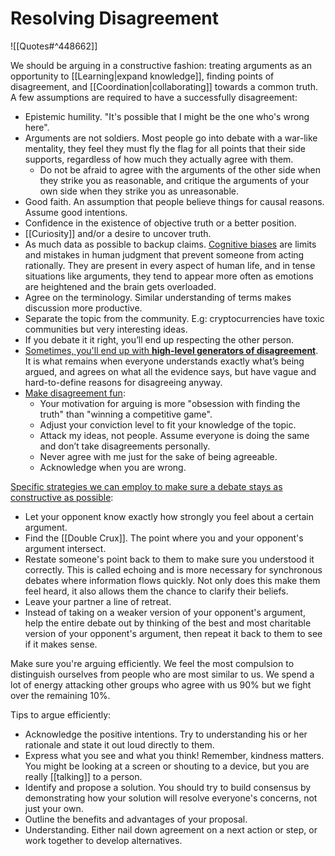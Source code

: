 # Resolving Disagreement

![[Quotes#^448662]]

We should be arguing in a constructive fashion: treating arguments as an opportunity to [[Learning|expand knowledge]], finding points of disagreement, and [[Coordination|collaborating]] towards a common truth. A few assumptions are required to have a successfully disagreement:

- Epistemic humility. "It's possible that I might be the one who's wrong here".
- Arguments are not soldiers. Most people go into debate with a war-like mentality, they feel they must fly the flag for all points that their side supports, regardless of how much they actually agree with them.
  - Do not be afraid to agree with the arguments of the other side when they strike you as reasonable, and critique the arguments of your own side when they strike you as unreasonable.
- Good faith. An assumption that people believe things for causal reasons. Assume good intentions.
- Confidence in the existence of objective truth or a better position.
- [[Curiosity]] and/or a desire to uncover truth.
- As much data as possible to backup claims. [Cognitive biases](https://www.titlemax.com/discovery-center/lifestyle/50-cognitive-biases-to-be-aware-of-so-you-can-be-the-very-best-version-of-you/) are limits and mistakes in human judgment that prevent someone from acting rationally. They are present in every aspect of human life, and in tense situations like arguments, they tend to appear more often as emotions are heightened and the brain gets overloaded.
- Agree on the terminology. Similar understanding of terms makes discussion more productive.
- Separate the topic from the community. E.g: cryptocurrencies have toxic communities but very interesting ideas.
- If you debate it it right, you’ll end up respecting the other person.
- [Sometimes, you'll end up with **high-level generators of disagreement**](https://slatestarcodex.com/2018/05/08/varieties-of-argumentative-experience/). It is what remains when everyone understands exactly what’s being argued, and agrees on what all the evidence says, but have vague and hard-to-define reasons for disagreeing anyway.
- [Make disagreement fun](https://twitter.com/waitbutwhy/status/1461620476363612169):
  - Your motivation for arguing is more "obsession with finding the truth" than "winning a competitive game".
  - Adjust your conviction level to fit your knowledge of the topic.
  - Attack my ideas, not people. Assume everyone is doing the same and don’t take disagreements personally.
  - Never agree with me just for the sake of being agreeable.
  - Acknowledge when you are wrong.

[Specific strategies we can employ to make sure a debate stays as constructive as possible](http://www.liamrosen.com/arguments.html):

- Let your opponent know exactly how strongly you feel about a certain argument.
- Find the [[Double Crux]]. The point where you and your opponent's argument intersect.
- Restate someone's point back to them to make sure you understood it correctly. This is called echoing and is more necessary for synchronous debates where information flows quickly. Not only does this make them feel heard, it also allows them the chance to clarify their beliefs.
- Leave your partner a line of retreat.
- Instead of taking on a weaker version of your opponent's argument, help the entire debate out by thinking of the best and most charitable version of your opponent's argument, then repeat it back to them to see if it makes sense.

Make sure you're arguing efficiently. We feel the most compulsion to distinguish ourselves from people who are most similar to us. We spend a lot of energy attacking other groups who agree with us 90% but we fight over the remaining 10%.

Tips to argue efficiently:

- Acknowledge the positive intentions. Try to understanding his or her rationale and state it out loud directly to them.
- Express what you see and what you think! Remember, kindness matters. You might be looking at a screen or shouting to a device, but you are really [[talking]] to a person.
- Identify and propose a solution. You should try to build consensus by demonstrating how your solution will resolve everyone's concerns, not just your own.
- Outline the benefits and advantages of your proposal.
- Understanding. Either nail down agreement on a next action or step, or work together to develop alternatives.

